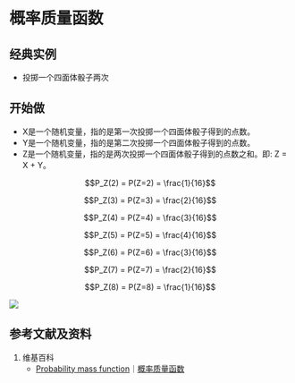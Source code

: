 # 概率质量函数

## 经典实例

- 投掷一个四面体骰子两次

## 开始做

- X是一个随机变量，指的是第一次投掷一个四面体骰子得到的点数。
- Y是一个随机变量，指的是第二次投掷一个四面体骰子得到的点数。
- Z是一个随机变量，指的是两次投掷一个四面体骰子得到的点数之和。即: Z = X + Y。

$$P_Z(2) = P(Z=2) = \frac{1}{16}$$

$$P_Z(3) = P(Z=3) = \frac{2}{16}$$

$$P_Z(4) = P(Z=4) = \frac{3}{16}$$

$$P_Z(5) = P(Z=5) = \frac{4}{16}$$

$$P_Z(6) = P(Z=6) = \frac{3}{16}$$

$$P_Z(7) = P(Z=7) = \frac{2}{16}$$

$$P_Z(8) = P(Z=8) = \frac{1}{16}$$

![](/images/概率/随机变量及其分布/概率质量函数/1a.jpg)

## 参考文献及资料

1. 维基百科
	- [Probability mass function](https://en.wikipedia.org/wiki/Probability_mass_function)｜[概率质量函数](https://zh.wikipedia.org/wiki/概率质量函数) 